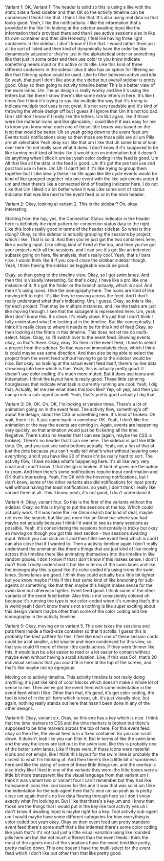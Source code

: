 Variant 1:
OK. Variant 1: The header is solid so this is using a like with the static side a fixed sidebar and then OK so the activity timeline can be condensed I think I like that. I think I like that. It's also using real data so that looks good. Yeah, I like the notifications. I like the information that's provided in the like I'm looking at the sidebar awaiting input like the information that's provided there and then I see active sessions also in like its own container and then idle Honestly, I feel like having three light containers in the sidebar. I don't know if I like that. I would rather them just all be sort of listed and then kind of dynamically have the order be like dynamically adjusted or they're just in like alphabetical order or something like that just in some order and then use color to you know indicate something needs input or it's active or its idle. Like this kind of three different containers in the sidebar plus it also has an option for filtering so like that filtering option could be used. Like to filter between active and idle. So yeah, that part I don't like about the sidebar but overall sidebar is pretty good. Okay so then going to activity timeline better This is a better view of the swim lanes. Um The as design is really wonky and like it's using the letters but like there I know there's like some extra letters in here. It's like t times five I think it's trying to say like multiple the way that it's trying to indicate multiple tool uses is not great. It's not very readable and it's kind of throwing the whole design off but I guess if I ignore that Um It's not too bad. Um I still don't know if I really like the letters. Um But again, like if those were like material icons and like glancable, I could like if it was easy for me to know you know what each one of these little boxes was based on the icon that would be better. Uh so yeah going down to the event feed um Events tools notifications okay so then those are those pills are all um Pills are all selectable Yeah okay so I like that um I like that uh some kind of icon over here I'm not really sure what it does. I don't know if it's supposed to be like turning on it kind of looks like it would turn on indentation but it doesn't do anything when I click it um but yeah color coding in the feed is good. Um All that like all the data in the feed is good. Um It's got the pre tool use and post tool use in here. Um Uh I I can't tell if it's like trying to group them together but I Like ideally these like life again like life cycle events would be kind of like grouped together into one event with the like sub events under it um and then there's like a connected kind of floating indicator here. I do not Like that Um I liked it a lot better when it was Like some sort of status indicator that was like next to the event feed or or in the main header.

Variant 2:
Okay, looking at variant 2. This is the sidebar? Oh, okay. Interesting.

Starting from the top, yes, the Connection Status indicator in the header here is definitely the right pattern for connection status data to the right. Like this looks really good in terms of the header sidebar. So what is this doing? Okay, so this sidebar is actually grouping the sessions by project, which I like. That is solid. And then you've just got the two containers here, like a waiting input. Like sitting kind of fixed at the top, and then you've got your projects with all the sessions, and I can see it's got like an indented subtask going on here, file analysis, that's really cool. Yeah, that's I bars nice. I would think like it if you could close the sidebar sidebar though. Yeah, I think having the sidebar be toggleable would be good.

Okay, so then going to the timeline view. Okay, so I got swim lanes. And then this is visually interesting. So that's okay, I have like a pro like one instance of it. It's got the folder or the branch actually, which is cool. And then it's using icons. I like the iconography here. The icons are kind of like moving left to right. It's like they're moving across the feed. And I don't really understand what that's indicating. Um, I guess. Okay, so this is like, for each project. That may be multiple instances, and like the tasks are just like moving through. I see that the subagent is represented here. Um, yeah, like I don't know this. It's close. It's really close. It's just that I don't think I fully understand what I'm looking at in the timeline. But like conceptually, I think it's really close to where it needs to be for this kind of feed.Okay, so then looking at the filters in this timeline. This does not let me do multi-select. Nope. Okay, so I'll switch over to the event feed. Showing events okay, so that's there. Okay, okay. So then in the event feed, I have to select a project from the sidebar. So that was not immediately clear, which I think is could maybe use some direction. And then also being able to select the project from the event feed without having to go to the sidebar would be nice. But okay, so looking at the actual event feed itself, there's no live data streaming into here which is fine. Yeah, this is actually pretty good. It doesn't use color coding; it's much more muted. But it does use icons and indentation. I think the layout here is really good. These little spinning hourglasses that indicate what task is currently running are cool. Yeah, I dig that. Actually, let me see what does this look like? Yep, oh yep, and then you can go into a sub-agent as well. Yeah, that's pretty good actually I dig that.

Variant 3:
Oh, OK. Oh. OK, I'm looking at version three. There's a lot of animation going on in the event feed. The activity flow, something's off about the design, about the CSS or something here. It's kind of broken. Oh wait, there it is. It just came back in somehow. OK. Yeah, I don't like the animation or the way the events are coming in. Again, events are happening very quickly, so that animation would just be flickering all the time. Negative. There's also no header that I can see (again, maybe the CSS is broken). There's no header that I can see here. The sidebar is just like little dots. Oh, and you can see radio buttons actually. Yeah, not a fan of that of just the dots because you can't really tell what's what without hovering over everything, and if you have like 20 of these it'd be really hard to sort. The activity flow, I have no idea what's happening here. It's all like very very small and I don't know if that design is broken. It kind of gives me the option to zoom. And then there's some notifications require input confirmation and OK that's interesting. Yeah, I'm OK with the hovering notifications, but I don't know, some of the other variants also did notifications for input pretty well without having the toast notifications, so yeah, I don't think I really like variant three at all. This. I know, yeah, it's not good, I don't understand it.

Variant 4:
Okay, variant four. So this is the first of the variants without the sidebar. Okay, so this is trying to put the sessions at the top. Which could actually work. If it was more the like Omni search bar kind of deal, maybe not even like search, but like just more like an Omni bar where you had maybe not actually because I think I'd want to see as many sessions as possible. Yeah, it's consolidating the sessions horizontally is tricky but okay so moving on though you got this next section - two sessions awaiting input. Which you can click on it and then filter see event feed which is cool I can also close that if I wanted to. Then a activity timeline again I don't really understand the animation like there's things that are just kind of like moving across this timeline there like animating themselves into the timeline in like random places. I don't know if that I don't know if this makes sense. I don't I don't think I really understand it but like in terms of the swim lanes and like the iconography this is good like it's color coded it's using icons the swim lanes. Some lanes are good. I think they could actually be a little bit tighter but you know maybe if this if this had some kind of like branching for sub-agents or something like that then maybe this height makes sense for the swim lane but otherwise tighter. Event feed good. I think some of the other variants of the event feed better. Also this is not consistently colored oh because it's running the type is not color-coded when it's running that's this is weird yeah I don't know there's not a nothing is like super exciting about this design variant maybe other than some of the color coding and like iconography in the activity timeline.

Variant 5:
Okay, moving on to variant 5. This one takes the sessions and puts them inside a fixed-size container so that it scrolls. I guess this is probably the best pattern for this. I feel like each one of these session cards could be a lot smaller, a lot smaller and more condensed for this view, so that you could fit more of these little cards across. If they were thinner like this, it would just be a lot easier to read or a lot easier to contain without maybe even without having a scroll situation. Like, if this was 5x4, that's 20 individual sessions that you could fit in here at the top of the screen, and that's like maybe not so egregious.

Moving on to activity timeline. This activity timeline is not really doing anything; it's just like kind of color blocks which doesn't make a whole lot of sense to me. Then we've got the event feed with some indentation in the event feed which I like. Other than that, it's good, it's got color coding, the tool is kind of in the pill form which is neat, uh, it's just visually nice, but again, nothing really stands out here that hasn't been done in any of the other designs.

Variant 6:
Okay, variant six. Okay, so this one has a key which is nice. I think that the time markers to CSS and the time markers is broken but there's supposed to be time markers across the top of here. For this event feed, okay so then the, the visual feed is in a fixed container. So you can scroll down. It doesn't look like you can filter it. But in terms of like the swim lane and the way the icons are laid out in the swim lane, like this is probably one of the better swim lanes. Like if these were, if these icons were material icons and not emojis, like I think this layout for the swim lane is probably the closest to what I'm thinking of. And then there's like a little bit of wonkiness here and like the sizing of some of these little things um, and the overlap is also tricky like I liked in one of the variants they were-the little boxes were a little bit more transparent like the visual language from that variant um I think it was variant two or variant four I can't remember but they had like transparent icons like icon boxes for this and it was that was solid um I like the indentation for the sub-agent here that's nice um so yeah as is pretty close um again there's no live data flowing through here so I don't know exactly what I'm looking at. But I like that there's a key um and I know that those are the things that I would put in the key like tool activity yes uh I don't know if awaiting input is maybe right for a key. Tool activity sub-agent um I would maybe have some different categories for how everything is color coded but yeah okay. Okay so then event feed um pretty standard event feed there's some stuff that's like indented there's some color coding like yeah that's it's not bad just a little visual variation using like rounded pills here um but like not much different than the event feeds I think the most of the agents most of the variations have the event feed like pretty, pretty mailed down. This one doesn't have the multi-select for the event feed which I don't like but other than that like pretty good.